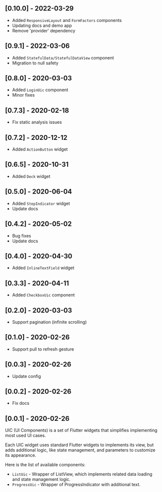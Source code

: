 ## \[0.10.0\] - 2022-03-29

- Added `ResponsiveLayout` and `FormFactors` components
- Updating docs and demo app
- Remove 'provider' dependency

## \[0.9.1\] - 2022-03-06

- Added `StatefulData/StatefulDataView` component
- Migration to null safety

## \[0.8.0\] - 2020-03-03

- Added `LoginUic` component
- Minor fixes

## \[0.7.3\] - 2020-02-18

- Fix static analysis issues

## \[0.7.2\] - 2020-12-12

- Added `ActionButton` widget

## \[0.6.5\] - 2020-10-31

- Added `Deck` widget

## \[0.5.0\] - 2020-06-04

- Added `StepIndicator` widget
- Update docs

## \[0.4.2\] - 2020-05-02

- Bug fixes
- Update docs

## \[0.4.0\] - 2020-04-30

- Added `InlineTextField` widget

## \[0.3.3\] - 2020-04-11

- Added `CheckboxUic` component

## \[0.2.0\] - 2020-03-03

- Support pagination (infinite scrolling)

## \[0.1.0\] - 2020-02-26

- Support pull to refresh gesture

## \[0.0.3\] - 2020-02-26

- Update config

## \[0.0.2\] - 2020-02-26

- Fix docs

## \[0.0.1\] - 2020-02-26

UIC (UI Components) is a set of Flutter widgets that simplifies implementing most used UI cases.

Each UIC widget uses standard Flutter widgets to implements its view, but adds additional logic, like state management, and parameters to customize its appearance.

Here is the list of available components:
- `ListUic` - Wrapper of ListView, which implements related data loading and state management logic.
- `ProgressUic` - Wrapper of ProgressIndicator with additional text.

